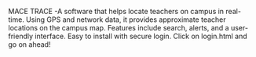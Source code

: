 MACE TRACE -A software that helps locate teachers on campus in real-time. Using GPS and network data, it provides approximate teacher locations on the campus map. Features include search, alerts, and a user-friendly interface. Easy to install with secure login.
Click on login.html and go on ahead!
